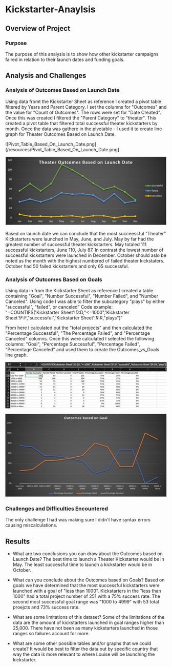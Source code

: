 # Kickstarter-Anaylsis

## Overview of Project

### Purpose
The purpose of this analysis is to show how other kickstarter campaigns faired in relation to their launch dates and funding goals.

## Analysis and Challenges

### Analysis of Outcomes Based on Launch Date
Using data fromt the Kickstarter Sheet as reference I created a pivot table filtered by Years and Parent Category. I set the columns for "Outcomes" and the value for "Count of Outcomes". The rows were set for "Date Created". Once this was created I filtered the "Parent Category" to "theater". This created a pivot table that filtered total successful theater kickstarters by month. Once the data was gathere in the pivotable - I used it to create line graph for Theater Outcomes Based on Launch Date.

![Pivot_Table_Based_On_Launch_Date.png](/resources/Pivot_Table_Based_On_Launch_Date.png]

![Theater_Outcomes_vs_Launch.png](/resources/Theater_Outcomes_vs_Launch.png)

Based on launch date we can conclude that the most succeessful "Theater" Kickstarters were launched in May, June, and July. May by far had the greatest number of successful theater kickstarters. May totaled 111 successful kickstarters, June 110, July 87. In contrast the lowest number of successful kickstarters were launched in December. October should aslo be noted as the month with the highest numbered of failed theater kickstaters. October had 50 failed kickstarters and only 65 successful.

### Analysis of Outcomes Based on Goals
Using data in from the Kickstarter Sheet as reference I created a table containing "Goal", "Number Successful", "Number Failed", and "Number Canceled". Using code I was able to filter the subcategory "plays" by either "successful", "failed", or canceled"
Code example: 
"=COUNTIFS('Kickstarter Sheet'!$D:$D,"<=1000",'Kickstarter Sheet'!$F:$F,"successful",'Kickstarter Sheet'!$R:$R,"plays")"

From here I calculated out the "total projects" and then calculated the "Percentage Successful", "The Percentage Failed", and "Percentage Canceled" columns. Once this were calculated I selected the following columns: "Goal", "Percentage Successful", "Percentage Failed", "Percentage Canceled" and used them to create the Outcomes_vs_Goals line graph.

![Grid_Outcomes_Based_On_Goals.png](/resources/Grid_Outcomes_Based_On_Goals.png)

![/Outcomes_vs_Goals.png](/resources/Outcomes_vs_Goals.png)


### Challenges and Difficulties Encountered
The only challenge I had was making sure I didn't have syntax errors causing miscalculations.

## Results

- What are two conclusions you can draw about the Outcomes based on Launch Date?
The best time to launch a Theater Kickstarter would be in May. 
The least successful time to launch a kickstarter would be in October.

- What can you conclude about the Outcomes based on Goals?
Based on goals we have determined that the most successful kickstarters were launched with a goal of "less than 1000". Kickstarters in the "less than 1000" had a total project number of 251 with a 75% success rate. The second most successful goal range was "1000 to 4999" with 53 total proejcts and 73% success rate.

- What are some limitations of this dataset?
Some of the limitations of the data are the amount of kickstarters launched in goal ranges higher than 25,000. There have not been as many kickstarters launched in those ranges so failures account for more. 

- What are some other possible tables and/or graphs that we could create?
It would be best to filter the data out by specific country that way the data is more relevant to where Louise will be launching the kickstarter.
